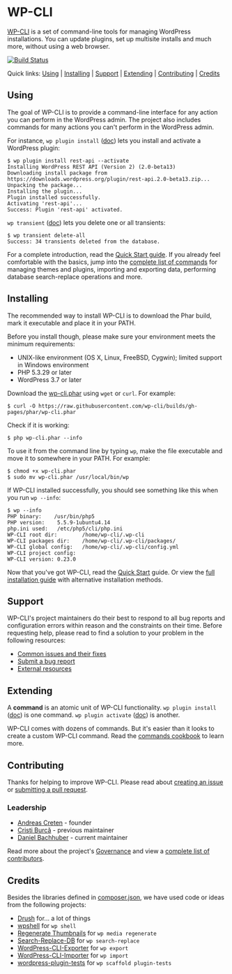 WP-CLI
======

[WP-CLI](http://wp-cli.org/) is a set of command-line tools for managing WordPress installations. You can update plugins, set up multisite installs and much more, without using a web browser.

[![Build Status](https://travis-ci.org/wp-cli/wp-cli.png?branch=master)](https://travis-ci.org/wp-cli/wp-cli)

Quick links: [Using](#using) | [Installing](#installing) | [Support](#support) | [Extending](#extending) | [Contributing](#contributing) | [Credits](#credits)

## Using

The goal of WP-CLI is to provide a command-line interface for any action you can perform in the WordPress admin. The project also includes commands for many actions you can't perform in the WordPress admin.

For instance, `wp plugin install` ([doc](http://wp-cli.org/commands/plugin/install/)) lets you install and activate a WordPress plugin:

```
$ wp plugin install rest-api --activate
Installing WordPress REST API (Version 2) (2.0-beta13)
Downloading install package from https://downloads.wordpress.org/plugin/rest-api.2.0-beta13.zip...
Unpacking the package...
Installing the plugin...
Plugin installed successfully.
Activating 'rest-api'...
Success: Plugin 'rest-api' activated.
```

`wp transient` ([doc](http://wp-cli.org/commands/transient/)) lets you delete one or all transients:

```
$ wp transient delete-all
Success: 34 transients deleted from the database.
```

For a complete introduction, read the [Quick Start guide](http://wp-cli.org/docs/quick-start/). If you already feel comfortable with the basics, jump into the [complete list of commands](http://wp-cli.org/commands/) for managing themes and plugins, importing and exporting data, performing database search-replace operations and more.

## Installing

The recommended way to install WP-CLI is to download the Phar build, mark it executable and place it in your PATH.

Before you install though, please make sure your environment meets the minimum requirements:

- UNIX-like environment (OS X, Linux, FreeBSD, Cygwin); limited support in Windows environment
- PHP 5.3.29 or later
- WordPress 3.7 or later

Download the [wp-cli.phar](https://raw.github.com/wp-cli/builds/gh-pages/phar/wp-cli.phar) using `wget` or `curl`. For example:

```
$ curl -O https://raw.githubusercontent.com/wp-cli/builds/gh-pages/phar/wp-cli.phar
```

Check if it is working:

```
$ php wp-cli.phar --info
```

To use it from the command line by typing `wp`, make the file executable and move it to somewhere in your PATH. For example:

```
$ chmod +x wp-cli.phar
$ sudo mv wp-cli.phar /usr/local/bin/wp
```

If WP-CLI installed successfully, you should see something like this when you run `wp --info`:

```
$ wp --info
PHP binary:    /usr/bin/php5
PHP version:    5.5.9-1ubuntu4.14
php.ini used:   /etc/php5/cli/php.ini
WP-CLI root dir:        /home/wp-cli/.wp-cli
WP-CLI packages dir:    /home/wp-cli/.wp-cli/packages/
WP-CLI global config:   /home/wp-cli/.wp-cli/config.yml
WP-CLI project config:
WP-CLI version: 0.23.0
```

Now that you've got WP-CLI, read the [Quick Start](http://wp-cli.org/docs/quick-start/) guide. Or view the [full installation guide](http://wp-cli.org/docs/installing/) with alternative installation methods.

## Support

WP-CLI's project maintainers do their best to respond to all bug reports and configuration errors within reason and the constraints on their time. Before requesting help, please read to find a solution to your problem in the following resources:

- [Common issues and their fixes](http://wp-cli.org/docs/common-issues/)
- [Submit a bug report](http://wp-cli.org/docs/bug-reports/)
- [External resources](http://wp-cli.org/docs/external-resources/)

## Extending

A **command** is an atomic unit of WP-CLI functionality. `wp plugin install` ([doc](http://wp-cli.org/commands/plugin/install/)) is one command. `wp plugin activate` ([doc](http://wp-cli.org/commands/plugin/activate/)) is another.

WP-CLI comes with dozens of commands. But it's easier than it looks to create a custom WP-CLI command. Read the [commands cookbook](http://wp-cli.org/docs/commands-cookbook/) to learn more.

## Contributing

Thanks for helping to improve WP-CLI. Please read about [creating an issue](http://wp-cli.org/docs/bug-reports/) or [submitting a pull request](http://wp-cli.org/docs/pull-requests/).

### Leadership
* [Andreas Creten](https://github.com/andreascreten) - founder
* [Cristi Burcă](https://github.com/scribu) - previous maintainer
* [Daniel Bachhuber](https://github.com/danielbachhuber/) - current maintainer

Read more about the project's [Governance](http://wp-cli.org/docs/governance/) and view a [complete list of contributors](https://github.com/wp-cli/wp-cli/contributors).

## Credits

Besides the libraries defined in [composer.json](composer.json), we have used code or ideas from the following projects:

* [Drush](http://drush.ws/) for... a lot of things
* [wpshell](http://code.trac.wordpress.org/browser/wpshell) for `wp shell`
* [Regenerate Thumbnails](http://wordpress.org/plugins/regenerate-thumbnails/) for `wp media regenerate`
* [Search-Replace-DB](https://github.com/interconnectit/Search-Replace-DB) for `wp search-replace`
* [WordPress-CLI-Exporter](https://github.com/Automattic/WordPress-CLI-Exporter) for `wp export`
* [WordPress-CLI-Importer](https://github.com/Automattic/WordPress-CLI-Importer) for `wp import`
* [wordpress-plugin-tests](https://github.com/benbalter/wordpress-plugin-tests/) for `wp scaffold plugin-tests`
